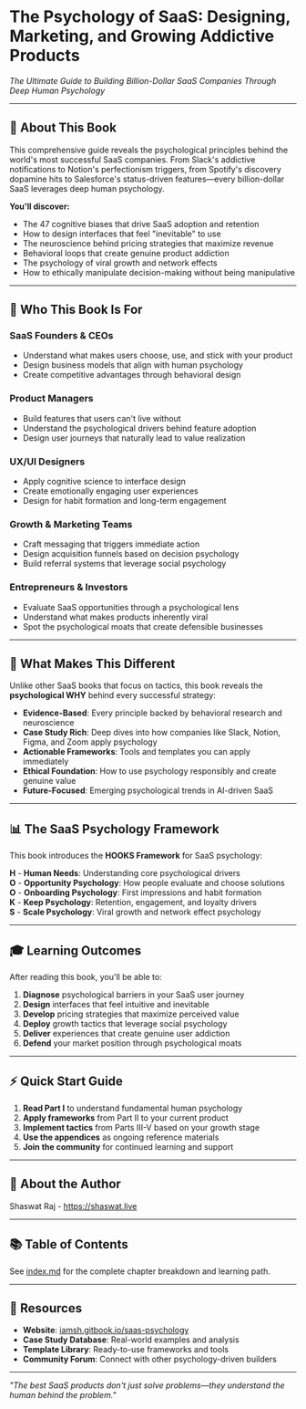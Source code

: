 # The Psychology of SaaS: Designing, Marketing, and Growing Addictive Products

*The Ultimate Guide to Building Billion-Dollar SaaS Companies Through Deep Human Psychology*

---

## 🧠 **About This Book**

This comprehensive guide reveals the psychological principles behind the world's most successful SaaS companies. From Slack's addictive notifications to Notion's perfectionism triggers, from Spotify's discovery dopamine hits to Salesforce's status-driven features—every billion-dollar SaaS leverages deep human psychology.

**You'll discover:**
- The 47 cognitive biases that drive SaaS adoption and retention
- How to design interfaces that feel "inevitable" to use
- The neuroscience behind pricing strategies that maximize revenue
- Behavioral loops that create genuine product addiction
- The psychology of viral growth and network effects
- How to ethically manipulate decision-making without being manipulative

---

## 🎯 **Who This Book Is For**

### **SaaS Founders & CEOs**
- Understand what makes users choose, use, and stick with your product
- Design business models that align with human psychology
- Create competitive advantages through behavioral design

### **Product Managers**
- Build features that users can't live without
- Understand the psychological drivers behind feature adoption
- Design user journeys that naturally lead to value realization

### **UX/UI Designers**
- Apply cognitive science to interface design
- Create emotionally engaging user experiences
- Design for habit formation and long-term engagement

### **Growth & Marketing Teams**
- Craft messaging that triggers immediate action
- Design acquisition funnels based on decision psychology
- Build referral systems that leverage social psychology

### **Entrepreneurs & Investors**
- Evaluate SaaS opportunities through a psychological lens
- Understand what makes products inherently viral
- Spot the psychological moats that create defensible businesses

---

## 🚀 **What Makes This Different**

Unlike other SaaS books that focus on tactics, this book reveals the **psychological WHY** behind every successful strategy:

- **Evidence-Based**: Every principle backed by behavioral research and neuroscience
- **Case Study Rich**: Deep dives into how companies like Slack, Notion, Figma, and Zoom apply psychology
- **Actionable Frameworks**: Tools and templates you can apply immediately
- **Ethical Foundation**: How to use psychology responsibly and create genuine value
- **Future-Focused**: Emerging psychological trends in AI-driven SaaS

---

## 📊 **The SaaS Psychology Framework**

This book introduces the **HOOKS Framework** for SaaS psychology:

**H** - **Human Needs**: Understanding core psychological drivers  
**O** - **Opportunity Psychology**: How people evaluate and choose solutions  
**O** - **Onboarding Psychology**: First impressions and habit formation  
**K** - **Keep Psychology**: Retention, engagement, and loyalty drivers  
**S** - **Scale Psychology**: Viral growth and network effect psychology  

---

## 🎓 **Learning Outcomes**

After reading this book, you'll be able to:

1. **Diagnose** psychological barriers in your SaaS user journey
2. **Design** interfaces that feel intuitive and inevitable
3. **Develop** pricing strategies that maximize perceived value
4. **Deploy** growth tactics that leverage social psychology
5. **Deliver** experiences that create genuine user addiction
6. **Defend** your market position through psychological moats

---

## ⚡ **Quick Start Guide**

1. **Read Part I** to understand fundamental human psychology
2. **Apply frameworks** from Part II to your current product
3. **Implement tactics** from Parts III-V based on your growth stage
4. **Use the appendices** as ongoing reference materials
5. **Join the community** for continued learning and support

---

## 🤝 **About the Author**

Shaswat Raj - https://shaswat.live

---

## 📚 **Table of Contents**

See [index.md](./index.md) for the complete chapter breakdown and learning path.

---

## 🔗 **Resources**

- **Website**: [iamsh.gitbook.io/saas-psychology](https://iamsh.gitbook.io/saas-psychology)
- **Case Study Database**: Real-world examples and analysis
- **Template Library**: Ready-to-use frameworks and tools
- **Community Forum**: Connect with other psychology-driven builders

---

*"The best SaaS products don't just solve problems—they understand the human behind the problem."*
